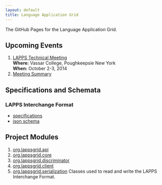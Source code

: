 ```yaml
---
layout: default
title: Language Application Grid
---
```


The GitHub Pages for the Language Application Grid.

## Upcoming Events

1. <a href="TechMeeting2014-10-02.html">LAPPS Technical Meeting</a><br/>
**Where:** Vassar College, Poughkeepsie New York<br/>
**When:** October 2-3, 2014
1. [Meeting Summary](Summary2014-10-03.html)

## Specifications and Schemata

### LAPPS Interchange Format

* [specifications](interchange/index.html)
* [json schema](http://vocab.lappsgrid.org/schema/lif-schema.json)

## Project Modules

1. [org.lappsgrid.api](http://lapps.github.io/org.lappsgrid.api)
1. [org.lappsgrid.core](#)
1. [org.lappsgrid.discriminator](http://lapps.github.io/org.lappsgrid.discriminator)
1. [org.lappsgrid.client](*)
1. [org.lappsgrid.serialization](http://lapps.github.io/org.lappsgrid.serialization) Classes
used to read and write the LAPPS Interchange Format.

